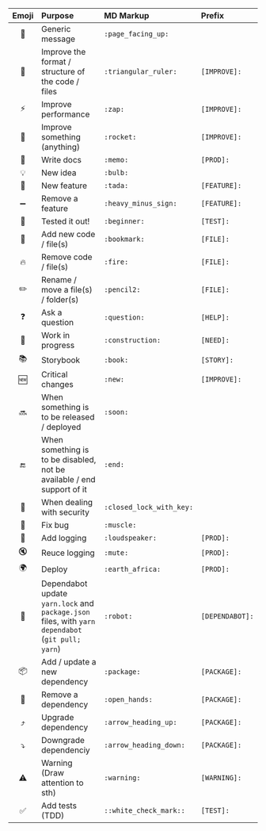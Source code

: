 |Emoji                 |Purpose                                                                |MD Markup               |Prefix        |
|:--------------------:|:----------------------------------------------------------------------|:-----------------------|:-------------|
|:page_facing_up:      |Generic message                                                        |`:page_facing_up:`      |              |
|:triangular_ruler:    |Improve the format / structure of the code / files                     |`:triangular_ruler:`    |`[IMPROVE]:`  |
|:zap:                 |Improve performance                                                    |`:zap:`                 |`[IMPROVE]:`  |
|:rocket:              |Improve something (anything)                                           |`:rocket:`              |`[IMPROVE]:`  |
|:memo:                |Write docs                                                             |`:memo:`                |`[PROD]:     `|
|:bulb:                |New idea                                                               |`:bulb:`                |              |
|:tada:                |New feature                                                            |`:tada:`                |`[FEATURE]:`  |
|:heavy_minus_sign:    |Remove a feature                                                       |`:heavy_minus_sign:`    |`[FEATURE]:`  |
|:beginner:            |Tested it out!                                                         |`:beginner:`            |`[TEST]:`     |
|:bookmark:            |Add new code / file(s)                                                 |`:bookmark:`            |`[FILE]:`     |
|:fire:                |Remove code / file(s)                                                  |`:fire:`                |`[FILE]:`     |
|:pencil2:             |Rename / move a file(s) / folder(s)                                    |`:pencil2:`             |`[FILE]:`     |
|:question:            |Ask a question                                                         |`:question:`            |`[HELP]:`     |
|:construction:        |Work in progress                                                       |`:construction:`        |`[NEED]:`     |
|:books:               |Storybook                                                              |`:book:`                |`[STORY]:`    |
|:new:                 |Critical changes                                                       |`:new:`                 |`[IMPROVE]:`  |
|:soon:                |When something is to be released / deployed                            |`:soon:`                |              |
|:end:                 |When something is to be disabled, not be available / end support of it |`:end:`                 |              |
|:closed_lock_with_key:|When dealing with security                                             |`:closed_lock_with_key:`|              |
|:muscle:              |Fix bug                                                                |`:muscle:`              |              |
|:loudspeaker:         |Add logging                                                            |`:loudspeaker:`         |`[PROD]:     `|
|:mute:                |Reuce logging                                                          |`:mute:`                |`[PROD]:     `|
|:earth_africa:        |Deploy                                                                 |`:earth_africa:`        |`[PROD]:     `|
|:robot:               |Dependabot update `yarn.lock` and `package.json` files, with `yarn dependabot` (`git pull; yarn`) |`:robot:`               |`[DEPENDABOT]:`|
|:package:             |Add / update a new dependency                                          |`:package:`             |`[PACKAGE]:`  |
|:open_hands:          |Remove a dependency                                                    |`:open_hands:`          |`[PACKAGE]:`  |
|:arrow_heading_up:    |Upgrade dependency                                                     |`:arrow_heading_up:`    |`[PACKAGE]:`  |
|:arrow_heading_down:  |Downgrade dependenciy                                                  |`:arrow_heading_down:`  |`[PACKAGE]:`  |
|:warning:             |Warning (Draw attention to sth)                                        |`:warning:`             |`[WARNING]:`  |
|:white_check_mark:    |Add tests (TDD)                                                        |`::white_check_mark::`  |`[TEST]:`     |
